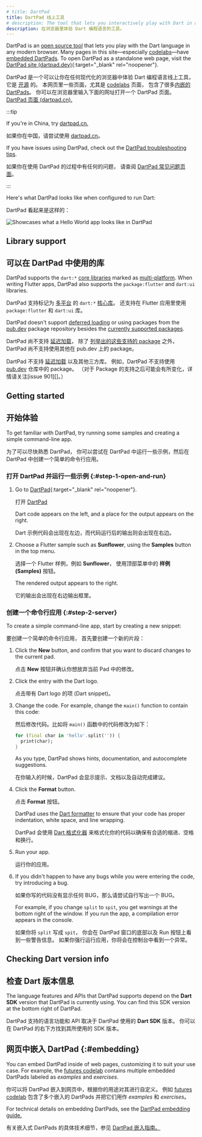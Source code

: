 ```yaml
---
# title: DartPad
title: DartPad 线上工具
# description: The tool that lets you interactively play with Dart in a browser.
description: 在浏览器里体验 Dart 编程语言的工具。
---
```


DartPad is an [open source tool](https://github.com/dart-lang/dart-pad)
that lets you play with the Dart language in any modern browser.
Many pages in this site—especially [codelabs](/codelabs)—have
[embedded DartPads](#embedding).
To open DartPad as a standalone web page, visit 
the [DartPad site (dartpad.dev)][DartPad]{:target="_blank" rel="noopener"}.

DartPad 是一个可以让你在任何现代化的浏览器中体验 Dart 编程语言线上工具，
它是 [开源](https://github.com/dart-lang/dart-pad) 的。
本网页里一些页面，尤其是 [codelabs](/codelabs) 页面，
包含了很多[内嵌的 DartPads](#embedding)。
你可以在浏览器里输入下面的网址打开一个 DartPad 页面。
<a href="{{site.dartpad}}"
target="_blank">DartPad 页面 (dartpad.cn).</a>

:::tip

If you're in China, try [dartpad.cn.](https://dartpad.cn)

如果你在中国，请尝试使用 [dartpad.cn](https://dartpad.cn)。

If you have issues using DartPad, check out the
[DartPad troubleshooting tips](/tools/dartpad/troubleshoot).

如果你在使用 DartPad 的过程中有任何的问题，
请查阅 [DartPad 常见问题页面](/tools/dartpad/troubleshoot)。
  
:::

Here's what DartPad looks like when configured to run Dart:

DartPad 看起来是这样的：

<img 
   src="/assets/img/dartpad-hello.png" 
   alt="Showcases what a Hello World app looks like in DartPad">


## Library support

## 可以在 DartPad 中使用的库

DartPad supports the `dart:*` [core libraries](/libraries) marked
as [multi-platform][].
When writing Flutter apps, DartPad also supports
the `package:flutter` and `dart:ui` libraries.

DartPad 支持标记为 [多平台][multi-platform] 的 
`dart:*` [核心库](/libraries)。
还支持在 Flutter 应用里使用 `package:flutter` 和 `dart:ui` 库。

DartPad doesn't support [deferred loading][] 
or using packages from the [pub.dev]({{site.pub}}) package repository
besides the [currently supported packages][].

DartPad 尚不支持 [延迟加载][deferred loading]，
除了 [列举出的这些支持的 package][currently supported packages] 之外，
DartPad 尚不支持使用其他在 pub.dev 上的 package。

[multi-platform]: /libraries#multi-platform-libraries
[currently supported packages]: https://github.com/dart-lang/dart-pad/wiki/Package-and-plugin-support#currently-supported-packages

DartPad 不支持 [延迟加载][deferred loading] 以及其他三方库。
例如，DartPad 不支持使用 [pub.dev]({{site.pub}}) 仓库中的 package。
（对于 Package 的支持之后可能会有所变化，详情请关注[issue 901][]。）

## Getting started

## 开始体验

To get familiar with DartPad,
try running some samples and creating a simple command-line app.

为了可以尽快熟悉 DartPad，
你可以尝试在 DartPad 中运行一些示例，然后在 DartPad 中创建一个简单的命令行应用。

<!-- ### Open DartPad and run a sample {:#step-1-open-and-run} -->

### 打开 DartPad 并运行一些示例 {:#step-1-open-and-run}

1. Go to [DartPad][]{:target="_blank" rel="noopener"}.

   打开 [DartPad][]
   
   Dart code appears on the left, and 
   a place for the output appears on the right.

   Dart 示例代码会出现在左边，而代码运行后的输出则会出现在右边。


2. Choose a Flutter sample such as **Sunflower**, 
   using the **Samples** button in the top menu. 

   选择一个 Flutter 样例，例如 **Sunflower**，
   使用顶部菜单中的 **样例 (Samples)** 按钮。
   
   The rendered output appears to the right.

   它的输出会出现在右边输出框里。


<!-- ### Create a command-line app {:#step-2-server} -->

### 创建一个命令行应用 {:#step-2-server}

To create a simple command-line app,
start by creating a new snippet:

要创建一个简单的命令行应用，
首先要创建一个新的片段：

1. Click the **New** button,
   and confirm that you want to discard changes to the current pad.

   点击 **New** 按钮并确认你想放弃当前 Pad 中的修改。

2. Click the entry with the Dart logo.

   点击带有 Dart logo 的项 (Dart snippet)。

3. Change the code. For example, change the `main()` function
   to contain this code: 

   然后修改代码。比如将 `main()` 函数中的代码修改为如下：

   ```dart
   for (final char in 'hello'.split('')) {
     print(char);
   }
   ``` 
   
   As you type, DartPad shows hints, documentation,
   and autocomplete suggestions.

   在你输入的时候，DartPad 会显示提示、文档以及自动完成建议。

4. Click the **Format** button.  

   点击 **Format** 按钮。

   DartPad uses the [Dart formatter](/tools/dart-format)
   to ensure that your code has proper indentation, white space,
   and line wrapping.

   DartPad 会使用 [Dart 格式化器](/tools/dart-format)
   来格式化你的代码以确保有合适的缩进、空格和换行。

5. Run your app.

   运行你的应用。

6. If you didn't happen to have any bugs while you were entering the code,
   try introducing a bug.  

   如果你写的代码没有显示任何 BUG，那么请尝试自行写出一个 BUG。

   For example, if you change `split` to `spit`,
   you get warnings at the bottom right of the window.
   If you run the app, a compilation error appears in the console.

   如果你将 `split` 写成 `spit`，
   你会在 DartPad 窗口的底部以及 Run 按钮上看到一些警告信息。
   如果你强行运行应用，你将会在控制台中看到一个异常。



## Checking Dart version info

## 检查 Dart 版本信息

The language features and APIs that DartPad supports depend on the
**Dart SDK** version that DartPad is currently using.
You can find this SDK version at the bottom right of DartPad.

DartPad 支持的语言功能和 API 取决于 DartPad 使用的 **Dart SDK** 版本。
你可以在 DartPad 的右下方找到其所使用的 SDK 版本。

<!-- ## Embedding DartPad in web pages {:#embedding} -->

## 网页中嵌入 DartPad {:#embedding}

You can embed DartPad inside of web pages,
customizing it to suit your use case.
For example, the [futures codelab][]
contains multiple embedded DartPads
labeled as _examples_ and _exercises_.

你可以将 DartPad 嵌入到网页中，根据你的用途对其进行自定义。
例如 [futures codelab][] 包含了多个嵌入的 DartPads
并把它们用作 _examples_ 和 _exercises_。

For technical details on embedding DartPads, see the
[DartPad embedding guide.][]

有关嵌入式 DartPads 的具体技术细节，参见 [DartPad 嵌入指南。][DartPad embedding guide.]

[DartPad]: {{site.dartpad}}
[DartPad embedding guide.]: https://github.com/dart-lang/dart-pad/wiki/Embedding-Guide
[deferred loading]: /language/libraries#lazily-loading-a-library
[futures codelab]: /codelabs/async-await
